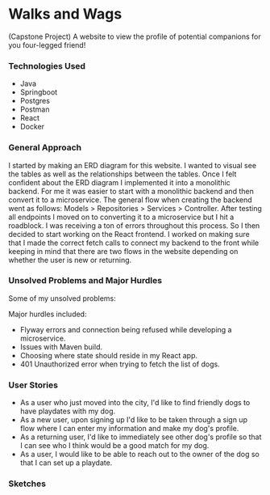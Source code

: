 # Walks and Wags
(Capstone Project)
A website to view the profile of potential companions for you four-legged friend!

### Technologies Used
- Java
- Springboot
- Postgres
- Postman
- React
- Docker

### General Approach
I started by making an ERD diagram for this website. I wanted to visual see the tables as well as the relationships between the tables. Once I felt confident about the ERD diagram I implemented it into a monolithic backend. For me it was easier to start with a monolithic backend and then convert it to a microservice. The general flow when creating the backend went as follows: Models > Repositories > Services > Controller. After testing all endpoints I moved on to converting it to a microservice but I hit a roadblock. I was receiving a ton of errors throughout this process. So I then decided to start working on the React frontend. I worked on making sure that I made the correct fetch calls to connect my backend to the front while keeping in mind that there are two flows in the website depending on whether the user is new or returning.  

### Unsolved Problems and Major Hurdles
Some of my unsolved problems:

Major hurdles included:
- Flyway errors and connection being refused while developing a microservice.
- Issues with Maven build.
- Choosing where state should reside in my React app.
- 401 Unauthorized error when trying to fetch the list of dogs.


### User Stories
- As a user who just moved into the city, I'd like to find friendly dogs to have playdates with my dog.
- As a new user, upon signing up I'd like to be taken through a sign up flow where I can enter my information and make my dog's profile.
- As a returning user, I'd like to immediately see other dog's profile so that I can see who I think would be a good match for my dog.
- As a user, I would like to be able to reach out to the owner of the dog so that I can set up a playdate.

### Sketches
